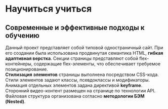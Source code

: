 # Научиться учиться
## Современные и эффективные подходы к обучению
Данный проект представляет собой типовой одностраничный сайт. При его создании была использована продвинутая семантика HTML, __гибкая адаптивная верстка__. Секции страницы представляют собой flex-контейнеры, содержащие flex-элементы, что обеспечивает требуемое позиционирование.  
__Стилизация элементов__ страницы выполнена посредством CSS-кода. Стили элементов задают классы, псевдоклассы и модификаторы. Анимация отдельных элементов задана директивой __keyframe__. Сторонний видео-контент размещен на странице по технологии API.  
Файловая структура организована согласно __методологии БЭМ (Nested)__.